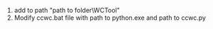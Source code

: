 1. add to path "path to folder\WCTool"
2. Modify ccwc.bat file with path to python.exe and path to ccwc.py
